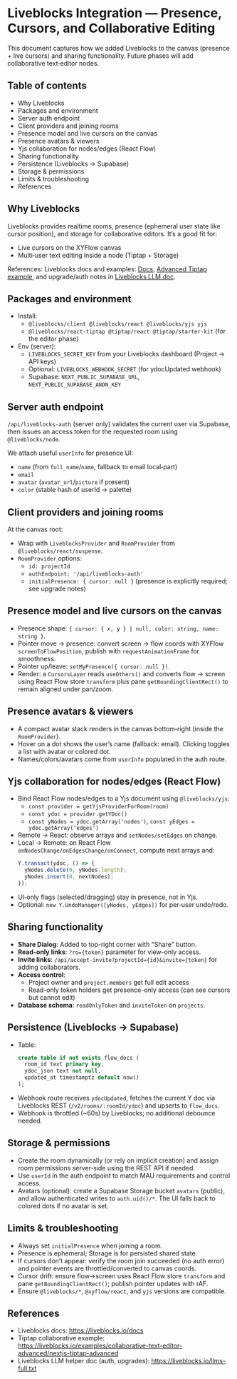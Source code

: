 # Liveblocks Integration — Presence, Cursors, and Collaborative Editing

This document captures how we added Liveblocks to the canvas (presence + live cursors) and sharing functionality. Future phases will add collaborative text‑editor nodes.

## Table of contents
- Why Liveblocks
- Packages and environment
- Server auth endpoint
- Client providers and joining rooms
- Presence model and live cursors on the canvas
- Presence avatars & viewers
- Yjs collaboration for nodes/edges (React Flow)
- Sharing functionality
- Persistence (Liveblocks → Supabase)
- Storage & permissions
- Limits & troubleshooting
- References

## Why Liveblocks
Liveblocks provides realtime rooms, presence (ephemeral user state like cursor position), and storage for collaborative editors. It’s a good fit for:
- Live cursors on the XYFlow canvas
- Multi‑user text editing inside a node (Tiptap + Storage)

References: Liveblocks docs and examples: [Docs](https://liveblocks.io/docs), [Advanced Tiptap example](https://liveblocks.io/examples/collaborative-text-editor-advanced/nextjs-tiptap-advanced), and upgrade/auth notes in [Liveblocks LLM doc](https://liveblocks.io/llms-full.txt).

## Packages and environment
- Install:
  - `@liveblocks/client @liveblocks/react @liveblocks/yjs yjs`
  - `@liveblocks/react-tiptap @tiptap/react @tiptap/starter-kit` (for the editor phase)
- Env (server):
  - `LIVEBLOCKS_SECRET_KEY` from your Liveblocks dashboard (Project → API keys)
  - Optional: `LIVEBLOCKS_WEBHOOK_SECRET` (for ydocUpdated webhook)
  - Supabase: `NEXT_PUBLIC_SUPABASE_URL`, `NEXT_PUBLIC_SUPABASE_ANON_KEY`

## Server auth endpoint
`/api/liveblocks-auth` (server only) validates the current user via Supabase, then issues an access token for the requested room using `@liveblocks/node`.

We attach useful `userInfo` for presence UI:
- `name` (from `full_name`/`name`, fallback to email local‑part)
- `email`
- `avatar` (`avatar_url`/`picture` if present)
- `color` (stable hash of userId → palette)

## Client providers and joining rooms
At the canvas root:
- Wrap with `LiveblocksProvider` and `RoomProvider` from `@liveblocks/react/suspense`.
- `RoomProvider` options:
  - `id: projectId`
  - `authEndpoint: '/api/liveblocks-auth'`
  - `initialPresence: { cursor: null }` (presence is explicitly required; see upgrade notes)

## Presence model and live cursors on the canvas
- Presence shape: `{ cursor: { x, y } | null, color: string, name: string }`.
- Pointer move → presence: convert screen → flow coords with XYFlow `screenToFlowPosition`, publish with `requestAnimationFrame` for smoothness.
- Pointer up/leave: `setMyPresence({ cursor: null })`.
- Render: a `CursorsLayer` reads `useOthers()` and converts flow → screen using React Flow store `transform` plus pane `getBoundingClientRect()` to remain aligned under pan/zoom.

## Presence avatars & viewers
- A compact avatar stack renders in the canvas bottom‑right (inside the `RoomProvider`).
- Hover on a dot shows the user’s name (fallback: email). Clicking toggles a list with avatar or colored dot.
- Names/colors/avatars come from `userInfo` populated in the auth route.

## Yjs collaboration for nodes/edges (React Flow)
- Bind React Flow nodes/edges to a Yjs document using `@liveblocks/yjs`:
  - `const provider = getYjsProviderForRoom(room)`
  - `const ydoc = provider.getYDoc()`
  - `const yNodes = ydoc.getArray('nodes')`, `const yEdges = ydoc.getArray('edges')`
- Remote → React: observe arrays and `setNodes/setEdges` on change.
- Local → Remote: on React Flow `onNodesChange/onEdgesChange/onConnect`, compute next arrays and:
  ```ts
  Y.transact(ydoc, () => {
    yNodes.delete(0, yNodes.length);
    yNodes.insert(0, nextNodes);
  });
  ```
- UI‑only flags (selected/dragging) stay in presence, not in Yjs.
- Optional: `new Y.UndoManager([yNodes, yEdges])` for per‑user undo/redo.

## Sharing functionality
- **Share Dialog**: Added to top-right corner with "Share" button.
- **Read-only links**: `?ro={token}` parameter for view-only access.
- **Invite links**: `/api/accept-invite?projectId={id}&invite={token}` for adding collaborators.
- **Access control**: 
  - Project owner and `project.members` get full edit access
  - Read-only token holders get presence-only access (can see cursors but cannot edit)
- **Database schema**: `readOnlyToken` and `inviteToken` on `projects`.

## Persistence (Liveblocks → Supabase)
- Table:
  ```sql
  create table if not exists flow_docs (
    room_id text primary key,
    ydoc_json text not null,
    updated_at timestamptz default now()
  );
  ```
- Webhook route receives `ydocUpdated`, fetches the current Y doc via Liveblocks REST (`/v2/rooms/:roomId/ydoc`) and upserts to `flow_docs`.
- Webhook is throttled (~60s) by Liveblocks; no additional debounce needed.

## Storage & permissions
- Create the room dynamically (or rely on implicit creation) and assign room permissions server‑side using the REST API if needed.
- Use `userId` in the auth endpoint to match MAU requirements and control access.
- Avatars (optional): create a Supabase Storage bucket `avatars` (public), and allow authenticated writes to `auth.uid()/*`. The UI falls back to colored dots if no avatar is set.

## Limits & troubleshooting
- Always set `initialPresence` when joining a room.
- Presence is ephemeral; Storage is for persisted shared state.
- If cursors don’t appear: verify the room join succeeded (no auth error) and pointer events are throttled/converted to canvas coords.
- Cursor drift: ensure flow→screen uses React Flow store `transform` and pane `getBoundingClientRect()`; publish pointer updates with rAF.
- Ensure `@liveblocks/*`, `@xyflow/react`, and `yjs` versions are compatible.

## References
- Liveblocks docs: <https://liveblocks.io/docs>
- Tiptap collaborative example: <https://liveblocks.io/examples/collaborative-text-editor-advanced/nextjs-tiptap-advanced>
- Liveblocks LLM helper doc (auth, upgrades): <https://liveblocks.io/llms-full.txt>
